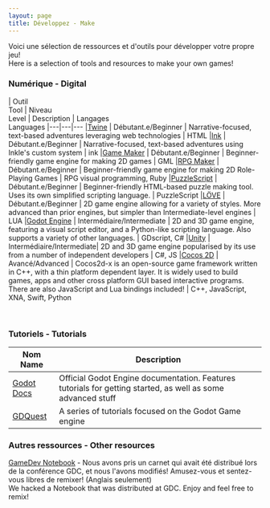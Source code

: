 ```yaml
---
layout: page
title: Développez - Make
---
```


Voici une sélection de ressources et d'outils pour développer votre propre jeu!<br>Here is a selection of tools and resources to make your own games!

### Numérique - Digital

| Outil<br>Tool | Niveau<br>Level | Description | Langages<br>Languages
|---|---|---
|[Twine](https://twinery.org/) | Débutant.e/Beginner | Narrative-focused, text-based adventures leveraging web technologies | HTML
|[Ink](https://www.inklestudios.com/ink/) | Débutant.e/Beginner | Narrative-focused, text-based adventures using Inkle's custom system | ink
|[Game Maker](http://www.yoyogames.com/gamemaker) | Débutant.e/Beginner | Beginner-friendly game engine for making 2D games | GML
|[RPG Maker](http://www.rpgmakerweb.com) | Débutant.e/Beginner | Beginner-friendly game engine for making 2D Role-Playing Games | RPG visual programming, Ruby
|[PuzzleScript](http://puzzlescript.net/) | Débutant.e/Beginner | Beginner-friendly HTML-based puzzle making tool. Uses its own simplified scripting language. | PuzzleScript
|[LÖVE](http://love2d.org) | Débutant.e/Beginner | 2D game engine allowing for a variety of styles. More advanced than prior engines, but simpler than Intermediate-level engines | LUA
|[Godot Engine](http://godotengine.org/) | Intermédiaire/Intermediate | 2D and 3D game engine, featuring a visual script editor, and a Python-like scripting language. Also supports a variety of other languages. | GDscript, C#
|[Unity](http://unity3d.com) | Intermédiaire/Intermediate| 2D and 3D game engine popularised by its use from a number of independent developers | C#, JS
|[Cocos 2D](http://cocos2d.org/) | Avancé/Advanced | Cocos2d-x is an open-source game framework written in C++, with a thin platform dependent layer. It is widely used to build games, apps and other cross platform GUI based interactive programs. There are also JavaScript and Lua bindings included! | C++, JavaScript, XNA, Swift, Python

<br>

### Tutoriels - Tutorials

| Nom<br>Name | Description 
|---|---
| [Godot Docs](http://docs.godotengine.org/) | Official Godot Engine documentation. Features tutorials for getting started, as well as some advanced stuff
| [GDQuest](https://www.gdquest.com/) | A series of tutorials focused on the Godot Game engine

### Autres ressources - Other resources

[GameDev Notebook](https://drive.google.com/open?id=1iFpnj2JOtNJUlkB9o8fYkaxGcKd5THo-) - Nous avons pris un carnet qui avait été distribué lors de la conférence GDC, et nous l'avons modifiés! Amusez-vous et sentez-vous libres de remixer! (Anglais seulement) <br> We hacked a Notebook that was distributed at GDC. Enjoy and feel free to remix!
